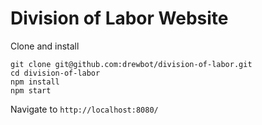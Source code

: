 # Division of Labor Website

Clone and install

```
git clone git@github.com:drewbot/division-of-labor.git
cd division-of-labor
npm install
npm start
```

Navigate to `http://localhost:8080/`
